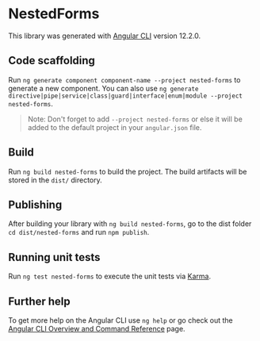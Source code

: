 # NestedForms

This library was generated with [Angular CLI](https://github.com/angular/angular-cli) version 12.2.0.

## Code scaffolding

Run `ng generate component component-name --project nested-forms` to generate a new component. You can also use `ng generate directive|pipe|service|class|guard|interface|enum|module --project nested-forms`.
> Note: Don't forget to add `--project nested-forms` or else it will be added to the default project in your `angular.json` file. 

## Build

Run `ng build nested-forms` to build the project. The build artifacts will be stored in the `dist/` directory.

## Publishing

After building your library with `ng build nested-forms`, go to the dist folder `cd dist/nested-forms` and run `npm publish`.

## Running unit tests

Run `ng test nested-forms` to execute the unit tests via [Karma](https://karma-runner.github.io).

## Further help

To get more help on the Angular CLI use `ng help` or go check out the [Angular CLI Overview and Command Reference](https://angular.io/cli) page.
